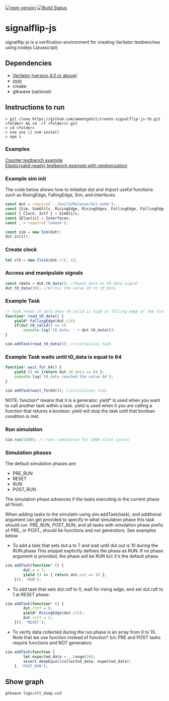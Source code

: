 [![npm version](https://badge.fury.io/js/signalflip-js.svg)](https://badge.fury.io/js/signalflip-js)
[![Build Status](https://travis-ci.com/ameetgohil/signalflip-js.svg?branch=master)](https://travis-ci.com/ameetgohil/signalflip-js)

# signalflip-js
signalflip-js is a verification environment for creating Verilator testbenches using nodejs (Javascript)

## Dependencies
- [Verilator (version 4.0 or above)](https://www.veripool.org/projects/verilator/wiki/Installing)
- [nvm](https://github.com/creationix/nvm)
- cmake
- gtkwave (optional)

## Instructions to run
```
> git clone https://github.com/ameetgohil/create-signalflip-js-tb.git <folder> && rm -rf <folder>/.git
> cd <folder>
> nvm use || nvm install
> npm i

```
### Examples
[Counter testbench example](./docs/CounterTestbench.md)  
[Elastic(valid-ready) testbench example with randomization](./docs/ElasticTestbench.md)

### Example sim init

The code below shows how to initialize dut and import useful functions such as RisingEdge, FallingEdge, Sim, and interfaces.
```javascript
const dut = require('../build/Release/dut.node');
const {Sim, SimUtils, RisingEdge, RisingEdges, FallingEdge, FallingEdges, Interfaces} = require('signalflip-js');
const { Clock, Intf } = SimUtils;
const {Elastic} = Interfaces;
const _ = require('lodash');

const sim = new Sim(dut); 
dut.init();
```

### Create clock
```javascript
let clk = new Clock(dut.clk, 1);
```

### Access and manipulate signals
```javascript
const rdata = dut.t0_data(); //Reads data on t0_data signal
dut.t0_data(30); //Writes the value 30 to t0_data
```

### Example Task
```javascript
// Task reads t0_data when t0_valid is high on falling edge of the clock
function* read_t0_data() {
    yield* FallingEdge(dut.clk)
    if(dut.t0_valid() == 1)
        console.log('t0_data: ' + dut.t0_data());
}

sim.addTask(read_t0_data()); //initializes task
```

### Example Task waits until t0_data is equal to 64
```javascript
function* wait_for_64() {
    yield () => {return dut.t0_data == 64 };
    console.log('t0_data reached the value 64');
}

sim.addTask(wait_for64()); //initializes task
```

NOTE: function* means that it is a generator. yield* is used when you want to call another task within a task. yield is used when it you are calling a function that returns a boolean; yield will stop the task until that boolean condition is met.

### Run simulation
```javascript
sim.run(1000); // runs simulation for 1000 clock cycles
```

### Simulation phases
The default simulation phases are: 
- PRE_RUN
- RESET
- RUN
- POST_RUN

The simulation phase advances if the tasks executing in the current phase all finish.

When adding tasks to the simulatin using sim.addTask(task), and additional argument can get provided to specify in what simulation phase this task should run. PRE_RUN, POST_RUN, and all tasks with simulation phase prefix of PRE_ or POST_ should be functions and not generators. See examples below

- To add a task that sets dut.a to 7 and wait until dut.out is 10 during the RUN phase
This snippet explicitly defines the phase as RUN. If no phase argument is provided, the phase will be RUN b/c it's the default phase.
```javascript
sim.addTask(function* () {
	    dut.a = 7;
	    yield () => { return dut.out == 10 };
	}(), 'RUN');
```

- To add task that sets dut.rstf to 0, wait for rising edge, and set dut.rstf to 1 at RESET phase.
```javascript
sim.addTask(function* () {
	    dut.rstf = 0;
	    yield* RisingEdge(dut.clk);
	    dut.rstf = 1;
	}(), 'RESET');
```

- To verify data collected during the run phase is an array from 0 to 10. 
Note that we use function instead of function* b/c PRE and POST tasks require functions and NOT generators
```javascript
sim.addTask(function {
	    let expected_data = _.range(10);
	    assert.deepEqual(collected_data, expected_data);
	}, 'POST_RUN');
```

## Show graph
```
gtkwave logs/vlt_dump.vcd
```

